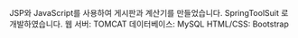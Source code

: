 JSP와 JavaScript를 사용하여 게시판과 계산기를 만들었습니다.
SpringToolSuit 로 개발하였습니다.
웹 서버: TOMCAT
데이터베이스: MySQL
HTML/CSS: Bootstrap
